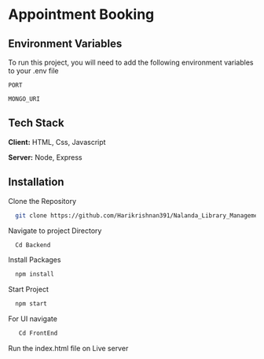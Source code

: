 
# Appointment Booking




## Environment Variables

To run this project, you will need to add the following environment variables to your .env file

`PORT`

`MONGO_URI`


## Tech Stack

**Client:** HTML, Css, Javascript

**Server:** Node, Express


## Installation

Clone the  Repository

```bash
  git clone https://github.com/Harikrishnan391/Nalanda_Library_Management_System.git

```
 Navigate to project Directory


```bash
  Cd Backend
```
Install Packages

```bash
  npm install
```
Start Project

```bash
  npm start
```

For UI  navigate 
```bash
   Cd FrontEnd
```
Run the index.html file on Live server



